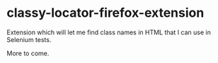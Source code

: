 classy-locator-firefox-extension
================================

Extension which will let me find class names in HTML that I can use in Selenium tests.

More to come.
